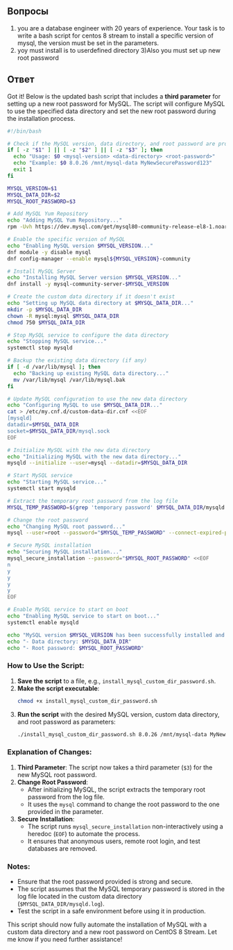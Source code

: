 ## Вопросы 
1) you are a database engineer with 20 years of experience. Your task is to write a bash script for centos 8 stream to install a specific version of mysql, the version must be set in the parameters.
2) yoy must install is to userdefined directory
3)Also you must set up new root password

## Ответ

Got it! Below is the updated bash script that includes a **third parameter** for setting up a new root password for MySQL. The script will configure MySQL to use the specified data directory and set the new root password during the installation process.

```bash
#!/bin/bash

# Check if the MySQL version, data directory, and root password are provided as parameters
if [ -z "$1" ] || [ -z "$2" ] || [ -z "$3" ]; then
  echo "Usage: $0 <mysql-version> <data-directory> <root-password>"
  echo "Example: $0 8.0.26 /mnt/mysql-data MyNewSecurePassword123"
  exit 1
fi

MYSQL_VERSION=$1
MYSQL_DATA_DIR=$2
MYSQL_ROOT_PASSWORD=$3

# Add MySQL Yum Repository
echo "Adding MySQL Yum Repository..."
rpm -Uvh https://dev.mysql.com/get/mysql80-community-release-el8-1.noarch.rpm

# Enable the specific version of MySQL
echo "Enabling MySQL version $MYSQL_VERSION..."
dnf module -y disable mysql
dnf config-manager --enable mysql${MYSQL_VERSION}-community

# Install MySQL Server
echo "Installing MySQL Server version $MYSQL_VERSION..."
dnf install -y mysql-community-server-$MYSQL_VERSION

# Create the custom data directory if it doesn't exist
echo "Setting up MySQL data directory at $MYSQL_DATA_DIR..."
mkdir -p $MYSQL_DATA_DIR
chown -R mysql:mysql $MYSQL_DATA_DIR
chmod 750 $MYSQL_DATA_DIR

# Stop MySQL service to configure the data directory
echo "Stopping MySQL service..."
systemctl stop mysqld

# Backup the existing data directory (if any)
if [ -d /var/lib/mysql ]; then
  echo "Backing up existing MySQL data directory..."
  mv /var/lib/mysql /var/lib/mysql.bak
fi

# Update MySQL configuration to use the new data directory
echo "Configuring MySQL to use $MYSQL_DATA_DIR..."
cat > /etc/my.cnf.d/custom-data-dir.cnf <<EOF
[mysqld]
datadir=$MYSQL_DATA_DIR
socket=$MYSQL_DATA_DIR/mysql.sock
EOF

# Initialize MySQL with the new data directory
echo "Initializing MySQL with the new data directory..."
mysqld --initialize --user=mysql --datadir=$MYSQL_DATA_DIR

# Start MySQL service
echo "Starting MySQL service..."
systemctl start mysqld

# Extract the temporary root password from the log file
MYSQL_TEMP_PASSWORD=$(grep 'temporary password' $MYSQL_DATA_DIR/mysqld.log | awk '{print $NF}')

# Change the root password
echo "Changing MySQL root password..."
mysql --user=root --password="$MYSQL_TEMP_PASSWORD" --connect-expired-password --execute="ALTER USER 'root'@'localhost' IDENTIFIED BY '$MYSQL_ROOT_PASSWORD';"

# Secure MySQL installation
echo "Securing MySQL installation..."
mysql_secure_installation --password="$MYSQL_ROOT_PASSWORD" <<EOF
n
y
y
y
y
EOF

# Enable MySQL service to start on boot
echo "Enabling MySQL service to start on boot..."
systemctl enable mysqld

echo "MySQL version $MYSQL_VERSION has been successfully installed and configured:"
echo "- Data directory: $MYSQL_DATA_DIR"
echo "- Root password: $MYSQL_ROOT_PASSWORD"
```

### How to Use the Script:

1. **Save the script** to a file, e.g., `install_mysql_custom_dir_password.sh`.
2. **Make the script executable**:
   ```bash
   chmod +x install_mysql_custom_dir_password.sh
   ```
3. **Run the script** with the desired MySQL version, custom data directory, and root password as parameters:
   ```bash
   ./install_mysql_custom_dir_password.sh 8.0.26 /mnt/mysql-data MyNewSecurePassword123
   ```

### Explanation of Changes:

1. **Third Parameter**: The script now takes a third parameter (`$3`) for the new MySQL root password.
2. **Change Root Password**:
   - After initializing MySQL, the script extracts the temporary root password from the log file.
   - It uses the `mysql` command to change the root password to the one provided in the parameter.
3. **Secure Installation**:
   - The script runs `mysql_secure_installation` non-interactively using a heredoc (`EOF`) to automate the process.
   - It ensures that anonymous users, remote root login, and test databases are removed.

### Notes:
- Ensure that the root password provided is strong and secure.
- The script assumes that the MySQL temporary password is stored in the log file located in the custom data directory (`$MYSQL_DATA_DIR/mysqld.log`).
- Test the script in a safe environment before using it in production.

This script should now fully automate the installation of MySQL with a custom data directory and a new root password on CentOS 8 Stream. Let me know if you need further assistance!
